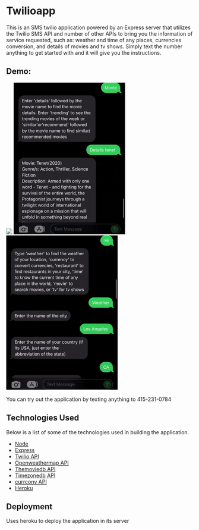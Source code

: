 # Twilioapp

This is an SMS twilio application powered by an Express server that utilizes the  Twilio SMS API and number of other APIs to bring you the information of service requested, such as: weather and time of any places, currencies conversion, and details of movies and tv shows. Simply text the number anything to get started with and it will give you the instructions.


## Demo:
<p float="right">
<img src ="./media/media3.gif" width="300"> 
<img src ="./media/media1.gif"width="300">
 <img src ="./media/media2.gif"width="300">
</p>
You can try out the application by texting anything to 415-231-0784

## Technologies Used

 Below is a list of some of the technologies used in building the application. 
- [Node](https://nodejs.org/en/) 
- [Express](https://expressjs.com)
- [Twilio API](https://www.twilio.com/docs/usage/api)
- [Openweathermap API](https://openweathermap.org/api)
- [Themoviedb API](https://www.themoviedb.org/documentation/api?language=en-US)
- [Timezonedb API](https://timezonedb.com/api)
- [currconv API](https://www.currencyconverterapi.com/docs)
- [Heroku](https://devcenter.heroku.com/)

## Deployment
Uses heroku to deploy the application in its server




